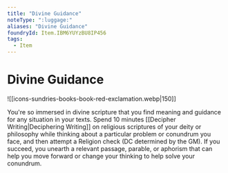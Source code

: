 ```yaml
---
title: "Divine Guidance"
noteType: ":luggage:"
aliases: "Divine Guidance"
foundryId: Item.IBM6YUYzBU8IP456
tags:
  - Item
---
```


# Divine Guidance
![[icons-sundries-books-book-red-exclamation.webp|150]]

You're so immersed in divine scripture that you find meaning and guidance for any situation in your texts. Spend 10 minutes [[Decipher Writing|Deciphering Writing]] on religious scriptures of your deity or philosophy while thinking about a particular problem or conundrum you face, and then attempt a Religion check (DC determined by the GM). If you succeed, you unearth a relevant passage, parable, or aphorism that can help you move forward or change your thinking to help solve your conundrum.
